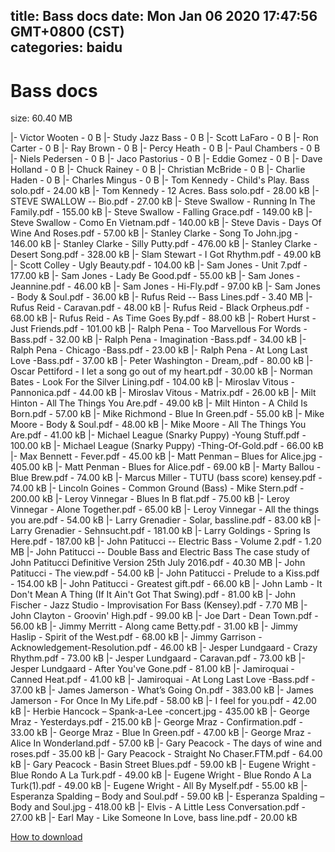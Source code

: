 
title: Bass docs
date: Mon Jan 06 2020 17:47:56 GMT+0800 (CST)    
categories: baidu
---

# Bass docs
size: 60.40 MB
 
 
|- Victor Wooten - 0 B
|- Study Jazz Bass - 0 B
|- Scott LaFaro - 0 B
|- Ron Carter - 0 B
|- Ray Brown - 0 B
|- Percy Heath - 0 B
|- Paul Chambers - 0 B
|- Niels Pedersen - 0 B
|- Jaco Pastorius - 0 B
|- Eddie Gomez - 0 B
|- Dave Holland - 0 B
|- Chuck Rainey - 0 B
|- Christian McBride - 0 B
|- Charlie Haden - 0 B
|- Charles Mingus - 0 B
|- Tom Kennedy - Child's Play. Bass solo.pdf - 24.00 kB
|- Tom Kennedy - 12 Acres. Bass solo.pdf - 28.00 kB
|- STEVE SWALLOW -- Bio.pdf - 27.00 kB
|- Steve Swallow - Running In The Family.pdf - 155.00 kB
|- Steve Swallow - Falling Grace.pdf - 149.00 kB
|- Steve Swallow - Como En Vietnam.pdf - 140.00 kB
|- Steve Davis - Days Of Wine And Roses.pdf - 57.00 kB
|- Stanley Clarke - Song To John.jpg - 146.00 kB
|- Stanley Clarke - Silly Putty.pdf - 476.00 kB
|- Stanley Clarke - Desert Song.pdf - 328.00 kB
|- Slam Stewart - I Got Rhythm.pdf - 49.00 kB
|- Scott Colley - Ugly Beauty.pdf - 104.00 kB
|- Sam Jones - Unit 7.pdf - 177.00 kB
|- Sam Jones - Lady Be Good.pdf - 55.00 kB
|- Sam Jones - Jeannine.pdf - 46.00 kB
|- Sam Jones - Hi-Fly.pdf - 97.00 kB
|- Sam Jones - Body & Soul.pdf - 36.00 kB
|- Rufus Reid -- Bass Lines.pdf - 3.40 MB
|- Rufus Reid - Caravan.pdf - 48.00 kB
|- Rufus Reid - Black Orpheus.pdf - 68.00 kB
|- Rufus Reid - As Time Goes By.pdf - 88.00 kB
|- Robert Hurst - Just Friends.pdf - 101.00 kB
|- Ralph Pena - Too Marvellous For Words -Bass.pdf - 32.00 kB
|- Ralph Pena - Imagination -Bass.pdf - 34.00 kB
|- Ralph Pena - Chicago -Bass.pdf - 23.00 kB
|- Ralph Pena - At Long Last Love -Bass.pdf - 37.00 kB
|- Peter Washington - Dream,.pdf - 80.00 kB
|- Oscar Pettiford - I let a song go out of my heart.pdf - 30.00 kB
|- Norman Bates - Look For the Silver Lining.pdf - 104.00 kB
|- Miroslav Vitous - Pannonica.pdf - 44.00 kB
|- Miroslav Vitous - Matrix.pdf - 26.00 kB
|- Milt Hinton - All The Things You Are.pdf - 49.00 kB
|- Milt Hinton - A Child Is Born.pdf - 57.00 kB
|- Mike Richmond - Blue In Green.pdf - 55.00 kB
|- Mike Moore - Body & Soul.pdf - 48.00 kB
|- Mike Moore - All The Things You Are.pdf - 41.00 kB
|- Michael League (Snarky Puppy) -Young Stuff.pdf - 100.00 kB
|- Michael League (Snarky Puppy) -Thing-Of-Gold.pdf - 66.00 kB
|- Max Bennett - Fever.pdf - 45.00 kB
|- Matt Penman – Blues for Alice.jpg - 405.00 kB
|- Matt Penman - Blues for Alice.pdf - 69.00 kB
|- Marty Ballou - Blue Brew.pdf - 74.00 kB
|- Marcus Miller - TUTU (bass score) kensey.pdf - 74.00 kB
|- Lincoln Goines - Common Ground (Bass) - Mike Stern.pdf - 200.00 kB
|- Leroy Vinnegar - Blues In B flat.pdf - 75.00 kB
|- Leroy Vinnegar - Alone Together.pdf - 65.00 kB
|- Leroy Vinnegar - All the things you are.pdf - 54.00 kB
|- Larry Grenadier - Solar, bassline.pdf - 83.00 kB
|- Larry Grenadier - Sehnsucht.pdf - 181.00 kB
|- Larry Goldings - Spring Is Here.pdf - 187.00 kB
|- John Patitucci -- Electric Bass - Volume 2.pdf - 1.20 MB
|- John Patitucci -- Double Bass and Electric Bass The case study of John Patitucci Definitive Version 25th July 2016.pdf - 40.30 MB
|- John Patitucci - The view.pdf - 54.00 kB
|- John Patitucci - Prelude to a Kiss.pdf - 154.00 kB
|- John Patitucci - Greatest gift.pdf - 66.00 kB
|- John Lamb - It Don't Mean A Thing (If It Ain't Got That Swing).pdf - 81.00 kB
|- John Fischer - Jazz Studio - Improvisation For Bass (Kensey).pdf - 7.70 MB
|- John Clayton - Groovin' High.pdf - 99.00 kB
|- Joe Dart - Dean Town.pdf - 56.00 kB
|- Jimmy Merritt - Along came Betty.pdf - 31.00 kB
|- Jimmy Haslip - Spirit of the West.pdf - 68.00 kB
|- Jimmy Garrison - Acknowledgement-Resolution.pdf - 46.00 kB
|- Jesper Lundgaard - Crazy Rhythm.pdf - 73.00 kB
|- Jesper Lundgaard - Caravan.pdf - 73.00 kB
|- Jesper Lundgaard - After You've Gone.pdf - 81.00 kB
|- Jamiroquai - Canned Heat.pdf - 41.00 kB
|- Jamiroquai - At Long Last Love -Bass.pdf - 37.00 kB
|- James Jamerson - What’s Going On.pdf - 383.00 kB
|- James Jamerson - For Once In My Life.pdf - 58.00 kB
|- I feel for you.pdf - 42.00 kB
|- Herbie Hancock – Spank-a-Lee -concert.jpg - 435.00 kB
|- George Mraz - Yesterdays.pdf - 215.00 kB
|- George Mraz - Confirmation.pdf - 33.00 kB
|- George Mraz - Blue In Green.pdf - 47.00 kB
|- George Mraz - Alice In Wonderland.pdf - 57.00 kB
|- Gary Peacock - The days of wine and roses.pdf - 35.00 kB
|- Gary Peacock - Straight No Chaser.FTM.pdf - 64.00 kB
|- Gary Peacock - Basin Street Blues.pdf - 59.00 kB
|- Eugene Wright - Blue Rondo A La Turk.pdf - 49.00 kB
|- Eugene Wright - Blue Rondo A La Turk(1).pdf - 49.00 kB
|- Eugene Wright - All By Myself.pdf - 55.00 kB
|- Esperanza Spalding – Body and Soul.pdf - 59.00 kB
|- Esperanza Spalding – Body and Soul.jpg - 418.00 kB
|- Elvis - A Little Less Conversation.pdf - 27.00 kB
|- Earl May - Like Someone In Love, bass line.pdf - 20.00 kB

[How to download](https://bpcam.bemobtrk.com/go/2ceec3aa-1ca2-46d6-b9ff-aaa5c184517c?jno=1113)
